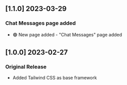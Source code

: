 
## [1.1.0] 2023-03-29

### Chat Messages page added
- 🟢 New page added - "Chat Messages" page added

## [1.0.0] 2023-02-27

### Original Release

- Added Tailwind CSS as base framework